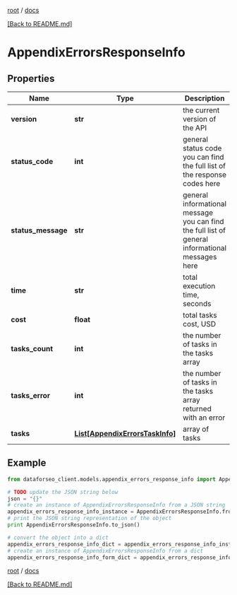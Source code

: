 [root](./../ "root") / [docs](./ "docs")

[[Back to README.md]](./../README.md "[Back to README.md]")

# AppendixErrorsResponseInfo

## Properties

Name | Type | Description | Notes
------------ | ------------- | ------------- | -------------
**version** | **str** | the current version of the API | [optional]
**status_code** | **int** | general status code you can find the full list of the response codes here | [optional]
**status_message** | **str** | general informational message you can find the full list of general informational messages here | [optional]
**time** | **str** | total execution time, seconds | [optional]
**cost** | **float** | total tasks cost, USD | [optional]
**tasks_count** | **int** | the number of tasks in the tasks array | [optional]
**tasks_error** | **int** | the number of tasks in the tasks array returned with an error | [optional]
**tasks** | [**List[AppendixErrorsTaskInfo]**](AppendixErrorsTaskInfo.md) | array of tasks | [optional]

## Example

```python
from dataforseo_client.models.appendix_errors_response_info import AppendixErrorsResponseInfo

# TODO update the JSON string below
json = "{}"
# create an instance of AppendixErrorsResponseInfo from a JSON string
appendix_errors_response_info_instance = AppendixErrorsResponseInfo.from_json(json)
# print the JSON string representation of the object
print AppendixErrorsResponseInfo.to_json()

# convert the object into a dict
appendix_errors_response_info_dict = appendix_errors_response_info_instance.to_dict()
# create an instance of AppendixErrorsResponseInfo from a dict
appendix_errors_response_info_form_dict = appendix_errors_response_info.from_dict(appendix_errors_response_info_dict)
```

  

[root](./../ "root") / [docs](./ "docs")

[[Back to README.md]](./../README.md "[Back to README.md]")